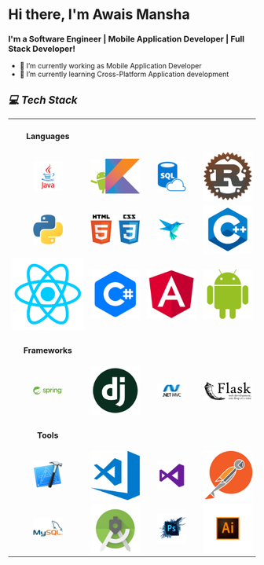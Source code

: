 # Hi there, I'm Awais Mansha

### I'm a Software Engineer | Mobile Application Developer | Full Stack Developer!
- 🔭 I’m currently working as Mobile Application Developer
- 🌱 I’m currently learning Cross-Platform Application development

<h2><i>💻 Tech Stack</i></h2>

<table width="100">
<tr>
       <td align='center' width="190">
        <h3> Languages </h3>
        </td>
</tr>
<tr>
    <td align='center' width="190">
        <img src="https://github.com/Awais-Mansha/Awais-Mansha/blob/main/images/java.png" width="60">
    </td>
    <td align='center' width="190">
        <img src="https://github.com/Awais-Mansha/Awais-Mansha/blob/main/images/kotlin.png">
    </td>
    <td align='center' width="190">
        <img src="https://github.com/Awais-Mansha/Awais-Mansha/blob/main/images/sql.png" width="60">
    </td>
     <td align='center' width="190">
        <img src="https://github.com/Awais-Mansha/Awais-Mansha/blob/main/images/rust.png" width="100">
    </td>
    
</tr>
<tr>
    <td align='center' width="190">
        <img src="https://github.com/Awais-Mansha/Awais-Mansha/blob/main/images/python.png" width="60">
    </td>
    <td align='center' width="190">
        <img src="https://github.com/Awais-Mansha/Awais-Mansha/blob/main/images/html_css.png">
    </td>
    <td align='center' width="190">
        <img src="https://github.com/Awais-Mansha/Awais-Mansha/blob/main/images/flutter.png" width="60">
    </td>
     <td align='center' width="190">
        <img src="https://github.com/Awais-Mansha/Awais-Mansha/blob/main/images/c%2B%2B.png" width="100">
    </td>
    
</tr>
</tr>
    <td align='center' width="190">
        <img src="https://github.com/Awais-Mansha/Awais-Mansha/blob/main/images/react.png">
    </td>
    <td align='center' width="190">
        <img src="https://github.com/Awais-Mansha/Awais-Mansha/blob/main/images/c%23.png">
    </td>
    <td align='center' width="190">
        <img src="https://github.com/Awais-Mansha/Awais-Mansha/blob/main/images/angular.png">
    </td>
    <td align='center' width="190">
        <img src="https://github.com/Awais-Mansha/Awais-Mansha/blob/main/images/android.png">
    </td>
</tr>

<tr>
         <td align='center' width="190">
        <h3> Frameworks </h3>
        </td>
</tr>
<tr>
    <td align='center' width="190">
        <img src="https://github.com/Awais-Mansha/Awais-Mansha/blob/main/images/spring.svg" width="60">
    </td>
    <td align='center' width="190">
        <img src="https://github.com/Awais-Mansha/Awais-Mansha/blob/main/images/django.png">
    </td>
    <td align='center' width="190">
        <img src="https://github.com/Awais-Mansha/Awais-Mansha/blob/main/images/asp.net_mvc.png" width="60">
    </td>
     <td align='center' width="190">
        <img src="https://github.com/Awais-Mansha/Awais-Mansha/blob/main/images/flask.png" width="100">
    </td>
    
</tr>


<tr>
         <td align='center' width="190">
        <h3> Tools </h3>
        </td>
</tr>
<tr>
    <td align='center' width="190">
        <img src="https://github.com/Awais-Mansha/Awais-Mansha/blob/main/images/xcode.png" width="60">
    </td>
    <td align='center' width="190">
        <img src="https://github.com/Awais-Mansha/Awais-Mansha/blob/main/images/vs_code.png">
    </td>
    <td align='center' width="190">
        <img src="https://github.com/Awais-Mansha/Awais-Mansha/blob/main/images/vs.png" width="60">
    </td>
     <td align='center' width="190">
        <img src="https://github.com/Awais-Mansha/Awais-Mansha/blob/main/images/postman.png" width="100">
    </td>
    
</tr>
<tr>
    <td align='center' width="190">
        <img src="https://github.com/Awais-Mansha/Awais-Mansha/blob/main/images/mysql.png" width="60">
    </td>
    <td align='center' width="190">
        <img src="https://github.com/Awais-Mansha/Awais-Mansha/blob/main/images/android_studio.png">
    </td>
    <td align='center' width="190">
        <img src="https://github.com/Awais-Mansha/Awais-Mansha/blob/main/images/adobe_p.png" width="60">
    </td>
     <td align='center' width="190">
        <img src="https://github.com/Awais-Mansha/Awais-Mansha/blob/main/images/adobe_i.png" width="100">
    </td>
    
</tr>
</table>
